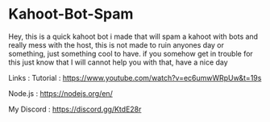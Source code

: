 # Kahoot-Bot-Spam
 Hey, this is a quick kahoot bot i made that will spam a kahoot with bots and really mess with the host, this is not made to ruin anyones day or something, just something cool to have. if you somehow get in trouble for this just know that I will cannot help you with that, have a nice day

Links : 
Tutorial : https://www.youtube.com/watch?v=ec6umwWRpUw&t=19s

Node.js : https://nodejs.org/en/

My Discord : https://discord.gg/KtdE28r
